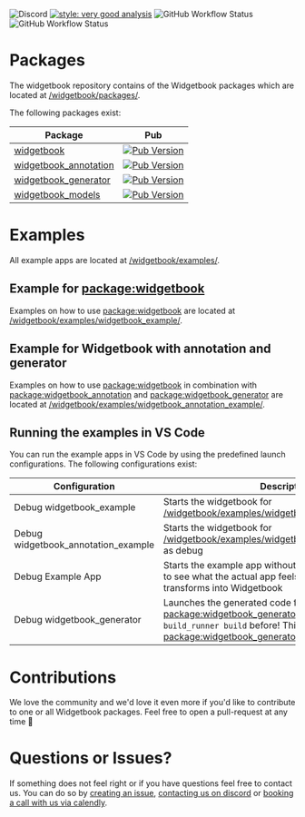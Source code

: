 ![Discord](https://img.shields.io/discord/879618555560218625?color=blue&style=flat-square)
[![style: very good analysis](https://img.shields.io/badge/style-very_good_analysis-B22C89.svg?style=flat-square)](https://pub.dev/packages/very_good_analysis)
![GitHub Workflow Status](https://img.shields.io/github/workflow/status/widgetbook/widgetbook/ci?style=flat-square)
![GitHub Workflow Status](https://img.shields.io/github/workflow/status/widgetbook/widgetbook/ci?label=test&style=flat-square)

# Packages

The widgetbook repository contains of the Widgetbook packages which are located at [/widgetbook/packages/](https://github.com/widgetbook/widgetbook/tree/main/packages).

The following packages exist:

| Package           | Pub |
| ----------------- | --------------------------------- |
| [widgetbook](https://github.com/widgetbook/widgetbook/tree/main/packages/widgetbook) | [![Pub Version](https://img.shields.io/pub/v/widgetbook?style=flat-square)](https://pub.dev/packages/widgetbook) | 
| [widgetbook_annotation](https://github.com/widgetbook/widgetbook/tree/main/packages/widgetbook_annotation) | [![Pub Version](https://img.shields.io/pub/v/widgetbook_annotation?style=flat-square)](https://pub.dev/packages/widgetbook_annotation)  | 
| [widgetbook_generator](https://github.com/widgetbook/widgetbook/tree/main/packages/widgetbook_generator) | [![Pub Version](https://img.shields.io/pub/v/widgetbook_generator?style=flat-square)](https://pub.dev/packages/widgetbook_generator) | 
[widgetbook_models](https://github.com/widgetbook/widgetbook/tree/main/packages/widgetbook_models) | [![Pub Version](https://img.shields.io/pub/v/widgetbook_models?style=flat-square)](https://pub.dev/packages/widgetbook_models) | 

# Examples

All example apps are located at [/widgetbook/examples/](https://github.com/widgetbook/widgetbook/tree/main/example/meal_app).

## Example for [package:widgetbook](https://pub.dev/packages/widgetbook)

Examples on how to use [package:widgetbook](https://pub.dev/packages/widgetbook) are located at [/widgetbook/examples/widgetbook_example/](https://github.com/widgetbook/widgetbook/tree/main/examples/widgetbook_example).

## Example for Widgetbook with annotation and generator

Examples on how to use [package:widgetbook](https://pub.dev/packages/widgetbook) in combination with [package:widgetbook_annotation](https://pub.dev/packages/widgetbook_annotation) and [package:widgetbook_generator](https://pub.dev/packages/widgetbook_generator) are located at [/widgetbook/examples/widgetbook_annotation_example/](https://github.com/widgetbook/widgetbook/tree/main/examples/widgetbook_annotation_example).

## Running the examples in VS Code

You can run the example apps in VS Code by using the predefined launch configurations. The following configurations exist:

| Configuration | Description |
| ------------- | ----------- |
| Debug widgetbook_example | Starts the widgetbook for [/widgetbook/examples/widgetbook_example/](https://github.com/widgetbook/widgetbook/tree/main/examples/widgetbook_example) as debug |
| Debug widgetbook_annotation_example | Starts the widgetbook for [/widgetbook/examples/widgetbook_annotation_example/](https://github.com/widgetbook/widgetbook/tree/main/examples/widgetbook_annotation_example) as debug |
| Debug Example App | Starts the example app without Widgetbook. This is great to see what the actual app feels like and how it transforms into Widgetbook |
| Debug widgetbook_generator | Launches the generated code from [package:widgetbook_generator](https://github.com/widgetbook/widgetbook/tree/main/packages/widgetbook_generator). Run `flutter pub run build_runner build` before! This is great to develop [package:widgetbook_generator](https://github.com/widgetbook/widgetbook/tree/main/packages/widgetbook_generator). |


# Contributions

We love the community and we'd love it even more if you'd like to contribute to one or all Widgetbook packages. Feel free to open a pull-request at any time 💙

# Questions or Issues? 

If something does not feel right or if you have questions feel free to contact us. You can do so by [creating an issue](https://github.com/widgetbook/widgetbook/issues), [contacting us on discord](https://discord.gg/zT4AMStAJA) or [booking a call with us via calendly](https://calendly.com/widgetbook/call).
